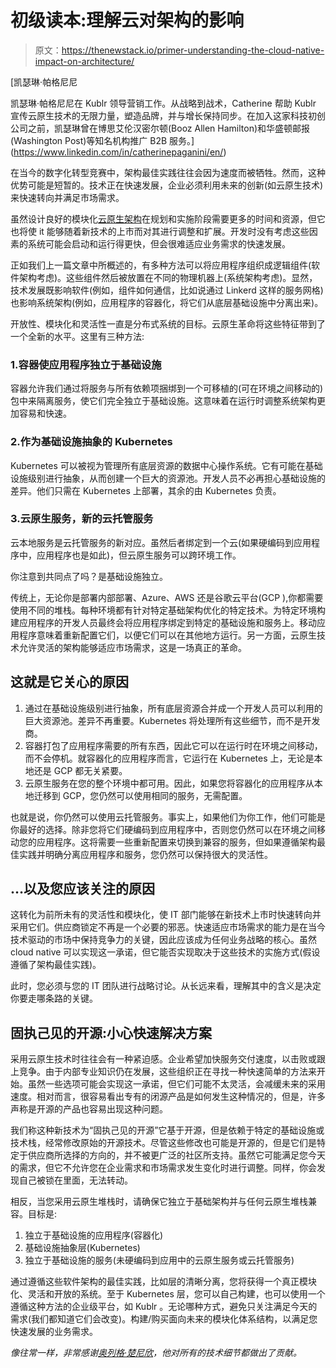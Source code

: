 # 初级读本:理解云对架构的影响

> 原文：<https://thenewstack.io/primer-understanding-the-cloud-native-impact-on-architecture/>

[](https://www.linkedin.com/in/catherinepaganini/en/)

 [凯瑟琳·帕格尼尼

凯瑟琳·帕格尼尼在 Kublr 领导营销工作。从战略到战术，Catherine 帮助 Kublr 宣传云原生技术的无限力量，塑造品牌，并与增长保持同步。在加入这家科技初创公司之前，凯瑟琳曾在博思艾伦汉密尔顿(Booz Allen Hamilton)和华盛顿邮报(Washington Post)等知名机构推广 B2B 服务。](https://www.linkedin.com/in/catherinepaganini/en/) [](https://www.linkedin.com/in/catherinepaganini/en/)

在当今的数字化转型竞赛中，架构最佳实践往往会因为速度而被牺牲。然而，这种优势可能是短暂的。技术正在快速发展，企业必须利用未来的创新(如云原生技术)来快速转向并满足市场需求。

虽然设计良好的模块化[云原生架构](https://thenewstack.io/what-are-cloud-native-patterns-and-how-should-you-use-them/)在规划和实施阶段需要更多的时间和资源，但它也将使 it 能够随着新技术的上市而对其进行调整和扩展。开发时没有考虑这些因素的系统可能会启动和运行得更快，但会很难适应业务需求的快速发展。

正如我们上一篇文章中所概述的，有多种方法可以将应用程序组织成逻辑组件(软件架构考虑)。这些组件然后被放置在不同的物理机器上(系统架构考虑)。显然，技术发展既影响软件(例如，组件如何通信，比如说通过 Linkerd 这样的服务网格)也影响系统架构(例如，应用程序的容器化，将它们从底层基础设施中分离出来)。

开放性、模块化和灵活性一直是分布式系统的目标。云原生革命将这些特征带到了一个全新的水平。这里有三种方法:

### 1.容器使应用程序独立于基础设施

容器允许我们通过将服务与所有依赖项捆绑到一个可移植的(可在环境之间移动的)包中来隔离服务，使它们完全独立于基础设施。这意味着在运行时调整系统架构更加容易和快速。

### 2.作为基础设施抽象的 Kubernetes

Kubernetes 可以被视为管理所有底层资源的数据中心操作系统。它有可能在基础设施级别进行抽象，从而创建一个巨大的资源池。开发人员不必再担心基础设施的差异。他们只需在 Kubernetes 上部署，其余的由 Kubernetes 负责。

### 3.云原生服务，新的云托管服务

云本地服务是云托管服务的新对应。虽然后者绑定到一个云(如果硬编码到应用程序中，应用程序也是如此)，但云原生服务可以跨环境工作。

你注意到共同点了吗？是基础设施独立。

传统上，无论你是部署内部部署、Azure、AWS 还是谷歌云平台(GCP ),你都需要使用不同的堆栈。每种环境都有针对特定基础架构优化的特定技术。为特定环境构建应用程序的开发人员最终会将应用程序绑定到特定的基础设施和服务上。移动应用程序意味着重新配置它们，以便它们可以在其他地方运行。另一方面，云原生技术允许灵活的架构能够适应市场需求，这是一场真正的革命。

## 这就是它关心的原因

1.  通过在基础设施级别进行抽象，所有底层资源合并成一个开发人员可以利用的巨大资源池。差异不再重要。Kubernetes 将处理所有这些细节，而不是开发商。
2.  容器打包了应用程序需要的所有东西，因此它可以在运行时在环境之间移动，而不会停机。就容器化的应用程序而言，它运行在 Kubernetes 上，无论是本地还是 GCP 都无关紧要。
3.  云原生服务在您的整个环境中都可用。因此，如果您将容器化的应用程序从本地迁移到 GCP，您仍然可以使用相同的服务，无需配置。

也就是说，你仍然可以使用云托管服务。事实上，如果他们为你工作，他们可能是你最好的选择。除非您将它们硬编码到应用程序中，否则您仍然可以在环境之间移动您的应用程序。这将需要一些重新配置来切换到兼容的服务，但如果遵循架构最佳实践并明确分离应用程序和服务，您仍然可以保持很大的灵活性。

## …以及您应该关注的原因

这转化为前所未有的灵活性和模块化，使 IT 部门能够在新技术上市时快速转向并采用它们。供应商锁定不再是一个必要的邪恶。快速适应市场需求的能力是在当今技术驱动的市场中保持竞争力的关键，因此应该成为任何业务战略的核心。虽然 cloud native 可以实现这一承诺，但它能否实现取决于这些技术的实施方式(假设遵循了架构最佳实践)。

此时，您必须与您的 IT 团队进行战略讨论。从长远来看，理解其中的含义是决定你要走哪条路的关键。

## 固执己见的开源:小心快速解决方案

采用云原生技术时往往会有一种紧迫感。企业希望加快服务交付速度，以击败或跟上竞争。由于内部专业知识仍在发展，这些组织正在寻找一种快速简单的方法来开始。虽然一些选项可能会实现这一承诺，但它们可能不太灵活，会减缓未来的采用速度。相对而言，很容易看出专有的闭源产品是如何发生这种情况的，但是，许多声称是开源的产品也容易出现这种问题。

我们称这种新技术为“固执己见的开源”它基于开源，但是依赖于特定的基础设施或技术栈，经常修改原始的开源技术。尽管这些修改也可能是开源的，但是它们是特定于供应商所选择的方向的，并不被更广泛的社区所支持。虽然它可能满足您今天的需求，但它不允许您在企业需求和市场需求发生变化时进行调整。同样，你会发现自己被锁在里面，无法转动。

相反，当您采用云原生堆栈时，请确保它独立于基础架构并与任何云原生堆栈兼容。目标是:

1.  独立于基础设施的应用程序(容器化)
2.  基础设施抽象层(Kubernetes)
3.  独立于基础设施的服务(未硬编码到应用中的云原生服务或云托管服务)

通过遵循这些软件架构的最佳实践，比如层的清晰分离，您将获得一个真正模块化、灵活和开放的系统。至于 Kubernetes 层，您可以自己构建，也可以使用一个遵循这种方法的企业级平台，如 Kublr 。无论哪种方式，避免只关注满足今天的需求(我们都知道它们会改变)。构建/购买面向未来的模块化体系结构，以满足您快速发展的业务需求。

*像往常一样，非常感谢[奥列格·楚尼欣](https://www.linkedin.com/in/olegch/)，他对所有的技术细节都做出了贡献。*

<svg xmlns:xlink="http://www.w3.org/1999/xlink" viewBox="0 0 68 31" version="1.1"><title>Group</title> <desc>Created with Sketch.</desc></svg>